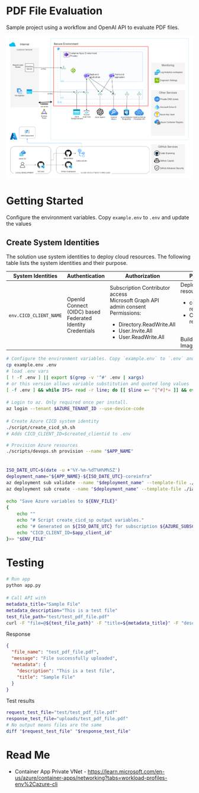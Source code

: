 # PDF File Evaluation

Sample project using a workflow and OpenAI API to evaluate PDF files.

![Architecture Overview](./docs/architecture_overview.png)

# Getting Started

Configure the environment variables. Copy `example.env` to `.env` and update the values

## Create System Identities

The solution use system identities to deploy cloud resources. The following table lists the system identities and their purpose.

| System Identities      | Authentication                                             | Authorization                                                                                                                                                                  | Purpose                                                                                                          |
| ---------------------- | ---------------------------------------------------------- | ------------------------------------------------------------------------------------------------------------------------------------------------------------------------------ | ---------------------------------------------------------------------------------------------------------------- |
| `env.CICD_CLIENT_NAME` | OpenId Connect (OIDC) based Federated Identity Credentials | Subscription Contributor access<br>Microsoft Graph API admin consent Permissions: <ul><li>Directory.ReadWrite.All</li><li>User.Invite.All</li><li>User.ReadWrite.All</li></ul> | Deploy cloud resources: <ul><li>connectivity resources</li><li>Common resources</li></ul><br>Build Docker Images |

```bash
# Configure the environment variables. Copy `example.env` to `.env` and update the values
cp example.env .env
# load .env vars
[ ! -f .env ] || export $(grep -v '^#' .env | xargs)
# or this version allows variable substitution and quoted long values
[ -f .env ] && while IFS= read -r line; do [[ $line =~ ^[^#]*= ]] && eval "export $line"; done < .env

# Login to az. Only required once per install.
az login --tenant $AZURE_TENANT_ID --use-device-code

# Create Azure CICD system identity
./script/create_cicd_sh.sh
# Adds CICD_CLIENT_ID=$created_clientid to .env
```

```bash
# Provision Azure resources
./scripts/devops.sh provision --name "$APP_NAME"


ISO_DATE_UTC=$(date -u +'%Y-%m-%dT%H%M%SZ')
deployment_name="${APP_NAME}-${ISO_DATE_UTC}-coreinfra"
az deployment sub validate --name "$deployment_name" --template-file ./iac/main.bicep --parameters @./iac/main.parameters.json --parameters applicationName="$APP_NAME" --location $AZURE_LOCATION
az deployment sub create --name "$deployment_name" --template-file ./iac/main.bicep --parameters @./iac/main.parameters.json --parameters applicationName="$APP_NAME" --location $AZURE_LOCATION

echo "Save Azure variables to ${ENV_FILE}"
{
    echo ""
    echo "# Script create_cicd_sp output variables."
    echo "# Generated on ${ISO_DATE_UTC} for subscription ${AZURE_SUBSCRIPTION_ID}"
    echo "CICD_CLIENT_ID=$app_client_id"
}>> "$ENV_FILE"
```

# Testing

```bash
# Run app
python app.py

# Call API with
metadata_title="Sample File"
metadata_description="This is a test file"
test_file_path="test/test_pdf_file.pdf"
curl -F "file=@${test_file_path}" -F "title=${metadata_title}" -F "description=${metadata_description}" http://localhost:5000/upload
```

Response
```json
{
  "file_name": "test_pdf_file.pdf",
  "message": "File successfully uploaded",
  "metadata": {
    "description": "This is a test file",
    "title": "Sample File"
  }
}
```

Test results
```bash
request_test_file="test/test_pdf_file.pdf"
response_test_file="uploads/test_pdf_file.pdf"
# No output means files are the same
diff "$request_test_file" "$response_test_file" 
```


# Read Me
- Container App Private VNet - https://learn.microsoft.com/en-us/azure/container-apps/networking?tabs=workload-profiles-env%2Cazure-cli